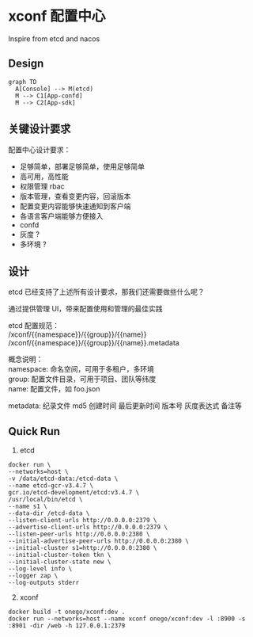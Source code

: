 # xconf 配置中心

Inspire from etcd and nacos

## Design

```mermaid
graph TD
  A[Console] --> M(etcd)
  M --> C1[App-confd]
  M --> C2[App-sdk]
```

## 关键设计要求

配置中心设计要求：

- 足够简单，部署足够简单，使用足够简单
- 高可用，高性能
- 权限管理 rbac
- 版本管理，查看变更内容，回滚版本
- 配置变更内容能够快速通知到客户端
- 各语言客户端能够方便接入
- confd
- 灰度 ?
- 多环境 ?

## 设计

etcd 已经支持了上述所有设计要求，那我们还需要做些什么呢？

通过提供管理 UI，带来配置使用和管理的最佳实践

etcd 配置规范：  
/xconf/{{namespace}}/{{group}}/{{name}}  
/xconf/{{namespace}}/{{group}}/{{name}}.metadata

概念说明：  
namespace: 命名空间，可用于多租户，多环境  
group: 配置文件目录，可用于项目、团队等纬度  
name: 配置文件，如 foo.json

metadata:
纪录文件 md5
创建时间
最后更新时间
版本号
灰度表达式
备注等

## Quick Run

1. etcd

```
docker run \
--networks=host \
-v /data/etcd-data:/etcd-data \
--name etcd-gcr-v3.4.7 \
gcr.io/etcd-development/etcd:v3.4.7 \
/usr/local/bin/etcd \
--name s1 \
--data-dir /etcd-data \
--listen-client-urls http://0.0.0.0:2379 \
--advertise-client-urls http://0.0.0.0:2379 \
--listen-peer-urls http://0.0.0.0:2380 \
--initial-advertise-peer-urls http://0.0.0.0:2380 \
--initial-cluster s1=http://0.0.0.0:2380 \
--initial-cluster-token tkn \
--initial-cluster-state new \
--log-level info \
--logger zap \
--log-outputs stderr
```

2. xconf

```
docker build -t onego/xconf:dev .
docker run --networks=host --name xconf onego/xconf:dev -l :8900 -s :8901 -dir /web -h 127.0.0.1:2379
```
